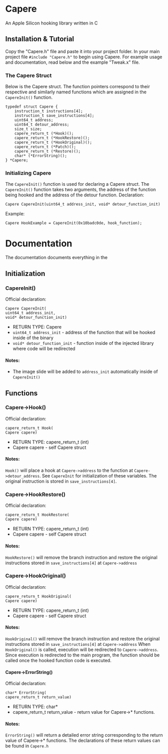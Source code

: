 # Capere
An Apple Silicon hooking library written in C

## Installation & Tutorial

Copy the "Capere.h" file and paste it into your project folder. In your main project file `#include "Capere.h"` to begin using Capere. For example usage and documentation, read below and the example "Tweak.x" file.

### The Capere Struct

Below is the Capere struct. The function pointers correspond to their respective and similarly named functions which are assigned in the `CapereInit()` function.

```
typedef struct Capere {
    instruction_t instructions[4];
    instruction_t save_instructions[4];
    uint64_t address;
    uint64_t detour_address;
    size_t size;
    capere_return_t (*Hook)();
    capere_return_t (*HookRestore)();
    capere_return_t (*HookOriginal)();
    capere_return_t (*Patch)();
    capere_return_t (*Restore)();
    char* (*ErrorString)();
} *Capere;
```

### Initializing Capere

The `CapereInit()` function is used for declaring a Capere struct. The `CapereInit()` function takes two arguments, the address of the function being hooked and the address of the detour function. Declaration:

`Capere CapereInit(uint64_t address_init, void* detour_function_init)`

Example:

`Capere HookExample = CapereInit(0x10badc0de, hook_function);`

# Documentation

The documentation documents everything in the

## Initialization

### CapereInit()

Official declaration:
```
Capere CapereInit(
uint64_t address_init,
void* detour_function_init)
```

- RETURN TYPE: Capere
- `uint64_t address_init` - address of the function that will be hooked inside of the binary
- `void* detour_function_init` - function inside of the injected library where code will be redirected

#### Notes:
- The image slide will be added to `address_init` automatically inside of `CapereInit()`

## Functions

### Capere->Hook()

Official declaration:

```
capere_return_t Hook(
Capere capere)
```
- RETURN TYPE: capere_return_t (int)
- Capere capere - self Capere struct

#### Notes:
`Hook()` will place a hook at `Capere->address` to the function at `Capere->detour_address`. See `CapereInit` for initialization of these variables. The original instruction is stored in `save_instructions[4]`.

### Capere->HookRestore()

Official declaration:

```
capere_return_t HookRestore(
Capere capere)
```
- RETURN TYPE: capere_return_t (int)
- Capere capere - self Capere struct

#### Notes:
`HookRestore()` will remove the branch instruction and restore the original instructions stored in `save_instructions[4]` at `Capere->address`

### Capere->HookOriginal()

Official declaration:

```
capere_return_t HookOriginal(
Capere capere)
```
- RETURN TYPE: capere_return_t (int)
- Capere capere - self Capere struct

#### Notes:
`HookOriginal()` will remove the branch instruction and restore the original instructions stored in `save_instructions[4]` at `Capere->address` When `HookOriginal()` is called, execution will be redirected to `Capere->address`. Since execution is redirected to the main program, the function should be called once the hooked function code is executed.

#### Capere->ErrorString()

Official declaration:
```
char* ErrorString(
capere_return_t return_value)
```
- RETURN TYPE: char*
- capere_return_t return_value - return value for Capere->* functions.

#### Notes:
`ErrorString()` will return a detailed error string corresponding to the return value of Capere->* functions. The declarations of these return values can be found in `Capere.h`
